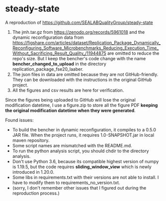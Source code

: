 # steady-state
A reproduction of https://github.com/SEALABQualityGroup/steady-state

1. The jmh.tar.gz from https://zenodo.org/records/5961018 and the dynamic reconfiguration data from https://figshare.com/articles/dataset/Replication_Package_Dynamically_Reconfiguring_Software_Microbenchmarks_Reducing_Execution_Time_Without_Sacrificing_Result_Quality_/11944875 are omitted to reduce the repo's size. But I keep the bencher's code change with the name **bencher_changed_to_upload** in the directory replication_package_fse20_laaber. 
2. The json files in data are omitted because they are not GitHub-friendly. They can be downloaded with the instructions in the original GitHub project.
3. All the figures and csv results are here for verification. 

Since the figures being uploaded to GitHub will lose the original modification datetime, I use a figure.zip to store all the figure PDF **keeping the original modification datetime when they were generated**.

Found issues: 
- To build the bencher in dynamic reconfiguration, it compiles to a 0.5.0 JAR file. When the project runs, it requires 1.0-SNAPSHOT.jar in local maven repository.
- Some script names are mismatched with the README.md.
- To run the python analysis script, you should chdir to the directory analysis.
- Don't use Python 3.6, because its compatible highest version of numpy is 1.19.5, but the code requires **sliding_window_view** which is newly introduced in 1.20.0.
- Some libs in requirements.txt with their versions are not able to install. I have to modify them to requirements_no_version.txt.
- (sorry, I don't remember other issues that I figured out during the reproduction process.)

